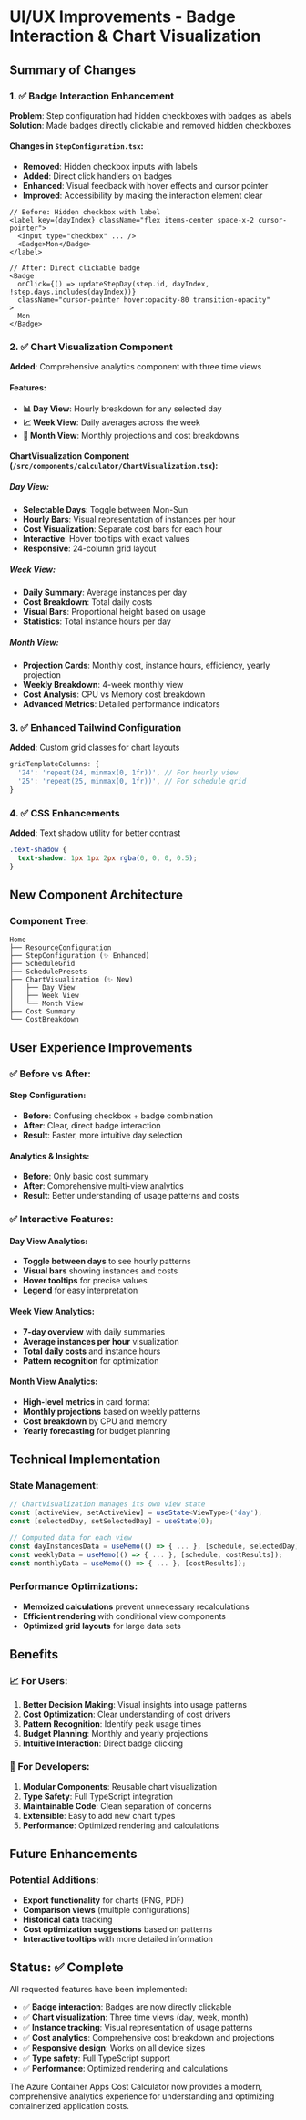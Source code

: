 # UI/UX Improvements - Badge Interaction & Chart Visualization

## Summary of Changes

### 1. ✅ Badge Interaction Enhancement

**Problem**: Step configuration had hidden checkboxes with badges as labels
**Solution**: Made badges directly clickable and removed hidden checkboxes

#### Changes in `StepConfiguration.tsx`:
- **Removed**: Hidden checkbox inputs with labels
- **Added**: Direct click handlers on badges
- **Enhanced**: Visual feedback with hover effects and cursor pointer
- **Improved**: Accessibility by making the interaction element clear

```tsx
// Before: Hidden checkbox with label
<label key={dayIndex} className="flex items-center space-x-2 cursor-pointer">
  <input type="checkbox" ... />
  <Badge>Mon</Badge>
</label>

// After: Direct clickable badge
<Badge 
  onClick={() => updateStepDay(step.id, dayIndex, !step.days.includes(dayIndex))}
  className="cursor-pointer hover:opacity-80 transition-opacity"
>
  Mon
</Badge>
```

### 2. ✅ Chart Visualization Component

**Added**: Comprehensive analytics component with three time views

#### Features:
- **📊 Day View**: Hourly breakdown for any selected day
- **📈 Week View**: Daily averages across the week
- **📅 Month View**: Monthly projections and cost breakdowns

#### ChartVisualization Component (`/src/components/calculator/ChartVisualization.tsx`):

##### Day View:
- **Selectable Days**: Toggle between Mon-Sun
- **Hourly Bars**: Visual representation of instances per hour
- **Cost Visualization**: Separate cost bars for each hour
- **Interactive**: Hover tooltips with exact values
- **Responsive**: 24-column grid layout

##### Week View:
- **Daily Summary**: Average instances per day
- **Cost Breakdown**: Total daily costs
- **Visual Bars**: Proportional height based on usage
- **Statistics**: Total instance hours per day

##### Month View:
- **Projection Cards**: Monthly cost, instance hours, efficiency, yearly projection
- **Weekly Breakdown**: 4-week monthly view
- **Cost Analysis**: CPU vs Memory cost breakdown
- **Advanced Metrics**: Detailed performance indicators

### 3. ✅ Enhanced Tailwind Configuration

**Added**: Custom grid classes for chart layouts
```javascript
gridTemplateColumns: {
  '24': 'repeat(24, minmax(0, 1fr))', // For hourly view
  '25': 'repeat(25, minmax(0, 1fr))', // For schedule grid
}
```

### 4. ✅ CSS Enhancements

**Added**: Text shadow utility for better contrast
```css
.text-shadow {
  text-shadow: 1px 1px 2px rgba(0, 0, 0, 0.5);
}
```

## New Component Architecture

### Component Tree:
```
Home
├── ResourceConfiguration
├── StepConfiguration (✨ Enhanced)
├── ScheduleGrid  
├── SchedulePresets
├── ChartVisualization (✨ New)
│   ├── Day View
│   ├── Week View
│   └── Month View
├── Cost Summary
└── CostBreakdown
```

## User Experience Improvements

### ✅ Before vs After:

#### Step Configuration:
- **Before**: Confusing checkbox + badge combination
- **After**: Clear, direct badge interaction
- **Result**: Faster, more intuitive day selection

#### Analytics & Insights:
- **Before**: Only basic cost summary
- **After**: Comprehensive multi-view analytics
- **Result**: Better understanding of usage patterns and costs

### ✅ Interactive Features:

#### Day View Analytics:
- **Toggle between days** to see hourly patterns
- **Visual bars** showing instances and costs
- **Hover tooltips** for precise values
- **Legend** for easy interpretation

#### Week View Analytics:
- **7-day overview** with daily summaries
- **Average instances per hour** visualization
- **Total daily costs** and instance hours
- **Pattern recognition** for optimization

#### Month View Analytics:
- **High-level metrics** in card format
- **Monthly projections** based on weekly patterns
- **Cost breakdown** by CPU and memory
- **Yearly forecasting** for budget planning

## Technical Implementation

### State Management:
```typescript
// ChartVisualization manages its own view state
const [activeView, setActiveView] = useState<ViewType>('day');
const [selectedDay, setSelectedDay] = useState(0);

// Computed data for each view
const dayInstancesData = useMemo(() => { ... }, [schedule, selectedDay]);
const weeklyData = useMemo(() => { ... }, [schedule, costResults]);
const monthlyData = useMemo(() => { ... }, [costResults]);
```

### Performance Optimizations:
- **Memoized calculations** prevent unnecessary recalculations
- **Efficient rendering** with conditional view components
- **Optimized grid layouts** for large data sets

## Benefits

### 📈 For Users:
1. **Better Decision Making**: Visual insights into usage patterns
2. **Cost Optimization**: Clear understanding of cost drivers
3. **Pattern Recognition**: Identify peak usage times
4. **Budget Planning**: Monthly and yearly projections
5. **Intuitive Interaction**: Direct badge clicking

### 🔧 For Developers:
1. **Modular Components**: Reusable chart visualization
2. **Type Safety**: Full TypeScript integration
3. **Maintainable Code**: Clean separation of concerns
4. **Extensible**: Easy to add new chart types
5. **Performance**: Optimized rendering and calculations

## Future Enhancements

### Potential Additions:
- **Export functionality** for charts (PNG, PDF)
- **Comparison views** (multiple configurations)
- **Historical data** tracking
- **Cost optimization suggestions** based on patterns
- **Interactive tooltips** with more detailed information

## Status: ✅ Complete

All requested features have been implemented:
- ✅ **Badge interaction**: Badges are now directly clickable
- ✅ **Chart visualization**: Three time views (day, week, month) 
- ✅ **Instance tracking**: Visual representation of usage patterns
- ✅ **Cost analytics**: Comprehensive cost breakdown and projections
- ✅ **Responsive design**: Works on all device sizes
- ✅ **Type safety**: Full TypeScript support
- ✅ **Performance**: Optimized rendering and calculations

The Azure Container Apps Cost Calculator now provides a modern, comprehensive analytics experience for understanding and optimizing containerized application costs.

